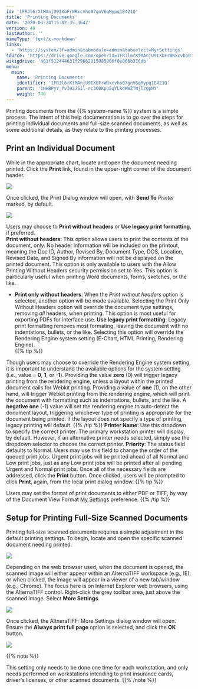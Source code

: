 ```yaml
---
id: '1FRJl6rXtMAnjU9IXbFrWRxcvho07gnV6qMypq1E421Q'
title: 'Printing Documents'
date: '2020-03-24T15:02:35.364Z'
version: 40
lastAuthor: ''
mimeType: 'text/x-markdown'
links:
  - 'https://system/?f=admin&tabmodule=admin&tabselect=My+Settings'
source: 'https://drive.google.com/open?id=1FRJl6rXtMAnjU9IXbFrWRxcvho07gnV6qMypq1E421Q'
wikigdrive: 'a61f512444631f29662815085800f0e066b316db'
menu:
  main:
    name: 'Printing Documents'
    identifier: '1FRJl6rXtMAnjU9IXbFrWRxcvho07gnV6qMypq1E421Q'
    parent: '1NHBPyY_YvI92JSil-rc3O0Kpu5qYLkdKWZTNjlzQpNY'
    weight: 740
---
```

Printing documents from the {{% system-name %}} system is a simple process. The intent of this help documentation is to go over the steps for printing individual documents and full-size scanned documents, as well as some additional details, as they relate to the printing processes.
  
## Print an Individual Document  
  
While in the appropriate chart, locate and open the document needing printed. Click the **Print** link, found in the upper-right corner of the document header.
  
![](../printing-documents.assets/10000201000004F90000018986AD78C5357A5C96.png)  

Once clicked, the Print Dialog window will open, with **Send To** *Printer* marked, by default.
  
![](../printing-documents.assets/100002010000027E000001D51737C7D302D26C86.png)  

Users may choose to **Print without headers** or **Use legacy print formatting**, if preferred.  
**Print without headers**: This option allows users to print the contents of the document, only. No header information will be included on the printout, meaning the Doc ID, Author, Revised By, Document Type, DOS, Location, Revised Date, and Signed By information will not be displayed on the printed document. This option is only available to users with the Allow Printing Without Headers security permission set to Yes. This option is particularly useful when printing Word documents, forms, sketches, or the like.
* <strong>Print only without headers</strong>: When the <em>Print without headers</em> option is selected, another option will be made available. Selecting the Print Only Without Headers option will override the document type settings, removing <em>all</em> headers, when printing. This option is most useful for exporting PDFs for interface use.
**Use legacy print formatting**: Legacy print formatting removes most formating, leaving the document with no indentations, bullets, or the like. Selecting this option will override the Rendering Engine system setting (E-Chart, HTML Printing, Rendering Engine).  
{{% tip %}}

Though users may choose to override the Rendering Engine system setting, it is important to understand the available options for the system setting (i.e., value = **0**, **1**, or **-1**). Providing the value **zero** (0) will trigger legacy printing from the rendering engine, unless a layout within the printed document calls for Webkit printing. Providing a value of **one** (1), on the other hand, will trigger Webkit printing from the rendering engine, which will print the document with formatting such as indentations, bullets, and the like. A **negative one** (-1) value will set the rendering engine to auto-detect the document layout, triggering whichever type of printing is appropriate for the document being printed. If the layout does not specify a type of printing, legacy printing will default.
{{% /tip %}}
**Printer Name**: Use this dropdown to specify the correct printer. The primary workstation printer will display, by default. However, if an alternative printer needs selected, simply use the dropdown selector to choose the correct printer.
**Priority**: The status field defaults to Normal. Users may use this field to change the order of the queued print jobs. Urgent print jobs will be printed ahead of all Normal and Low print jobs, just as any Low print jobs will be printed after all pending Urgent and Normal print jobs.
Once all of the necessary fields are addressed, click the **Print** button. Once clicked, users will be prompted to click **Print**, again, from the local print dialog window.
{{% tip %}}

Users may set the format of print documents to either PDF or TIFF, by way of the Document View Format [My Settings](https://system/?f=admin&tabmodule=admin&tabselect=My+Settings) preference.
{{% /tip %}}
  
## Setup for Printing Full-Size Scanned Documents  

Printing full-size scanned documents requires a simple adjustment in the default printing settings. To begin, locate and open the specific scanned document needing printed.
  
![](../printing-documents.assets/10000201000004AD000002129C649E510922278C.png)  

Depending on the web browser used, when the document is opened, the scanned image will either appear within an AlternaTIFF workspace (e.g., IE), or when clicked, the image will appear in a viewer of a new tab/window (e.g., Chrome). The focus here is on Internet Explorer web browsers, using the AlternaTIFF control.
Right-click the grey toolbar area, just above the scanned image. Select **More Settings**.
  
![](../printing-documents.assets/10000201000004A500000251A6B3A5FDE2BFCC4E.png)  

Once clicked, the AltneraTIFF: More Settings dialog window will open. Ensure the **Always print full page** option is selected, and click the **OK** button.
  
![](../printing-documents.assets/10000201000004AD0000024FCB041E8AC1F59FFF.png)  

{{% note %}}

This setting only needs to be done one time for each workstation, and only needs performed on workstations intending to print insurance cards, driver's licenses, or other scanned documents.
{{% /note %}}
